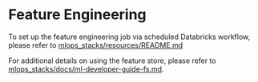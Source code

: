 # Feature Engineering
To set up the feature engineering job via scheduled Databricks workflow, please refer to [mlops_stacks/resources/README.md](../resources/README.md)

For additional details on using the feature store, please refer to [mlops_stacks/docs/ml-developer-guide-fs.md](../../docs/ml-developer-guide-fs.md).